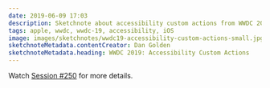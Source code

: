 ```yaml
---
date: 2019-06-09 17:03
description: Sketchnote about accessibility custom actions from WWDC 2019
tags: apple, wwdc, wwdc-19, accessibility, iOS
image: images/sketchnotes/wwdc19-accessibility-custom-actions-small.jpg
sketchnoteMetadata.contentCreator: Dan Golden
sketchnoteMetadata.heading: WWDC 2019: Accessibility Custom Actions 
---
```


Watch [Session #250](https://developer.apple.com/wwdc19/250) for more details.
